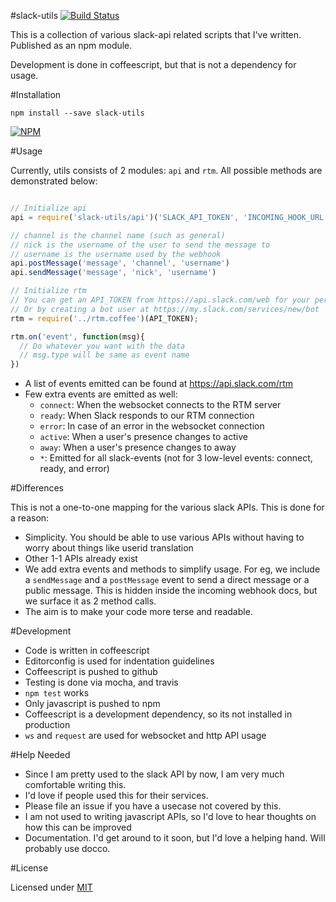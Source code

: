 #slack-utils [![Build Status](https://travis-ci.org/captn3m0/slack-utils.svg?branch=master)](https://travis-ci.org/captn3m0/slack-utils)

This is a collection of various slack-api related scripts that I've written. Published as an npm module.

Development is done in coffeescript, but that is not a dependency for usage.

#Installation

    npm install --save slack-utils

[![NPM](https://nodei.co/npm/slack-utils.png?downloads=true&downloadRank=true&stars=true)](https://nodei.co/npm/slack-utils/)

#Usage

Currently, utils consists of 2 modules: `api` and `rtm`. All possible methods are demonstrated below:

```js

// Initialize api
api = require('slack-utils/api')('SLACK_API_TOKEN', 'INCOMING_HOOK_URL')

// channel is the channel name (such as general)
// nick is the username of the user to send the message to
// username is the username used by the webhook
api.postMessage('message', 'channel', 'username')
api.sendMessage('message', 'nick', 'username')

// Initialize rtm
// You can get an API_TOKEN from https://api.slack.com/web for your personal account
// Or by creating a bot user at https://my.slack.com/services/new/bot
rtm = require('../rtm.coffee')(API_TOKEN);

rtm.on('event', function(msg){
  // Do whatever you want with the data
  // msg.type will be same as event name
})
```

* A list of events emitted can be found at https://api.slack.com/rtm
* Few extra events are emitted as well:
  * `connect`: When the websocket connects to the RTM server
  * `ready`: When Slack responds to our RTM connection
  * `error`: In case of an error in the websocket connection
  * `active`: When a user's presence changes to active
  * `away`: When a user's presence changes to away
  * `*`: Emitted for all slack-events (not for 3 low-level events: connect, ready, and error)

#Differences

This is not a one-to-one mapping for the various slack APIs. This is done for a reason:

* Simplicity. You should be able to use various APIs without having to worry about things like userid translation
* Other 1-1 APIs already exist
* We add extra events and methods to simplify usage. For eg, we include a `sendMessage` and a `postMessage` event to send a direct message or a public message. This is hidden inside the incoming webhook docs, but we surface it as 2 method calls.
* The aim is to make your code more terse and readable.

#Development

- Code is written in coffeescript
- Editorconfig is used for indentation guidelines
- Coffeescript is pushed to github
- Testing is done via mocha, and travis
- `npm test` works
- Only javascript is pushed to npm
- Coffeescript is a development dependency, so its not installed in production
- `ws` and `request` are used for websocket and http API usage

#Help Needed

* Since I am pretty used to the slack API by now, I am very much comfortable writing this.
* I'd love if people used this for their services.
* Please file an issue if you have a usecase not covered by this.
* I am not used to writing javascript APIs, so I'd love to hear thoughts on how this can be improved
* Documentation. I'd get around to it soon, but I'd love a helping hand. Will probably use docco.

#License

Licensed under [MIT](http://nemo.mit-license.org/)
